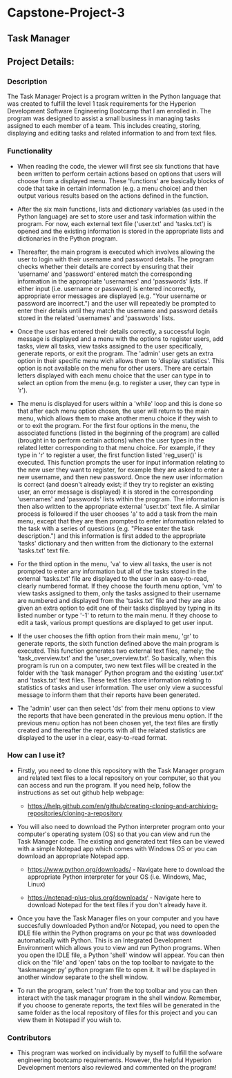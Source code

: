 # Capstone-Project-3
## Task Manager

## Project Details:

### Description
The Task Manager Project is a program written in the Python language that was created to fulfill the level 1 task requirements for the Hyperion Development Software Engineering Bootcamp that I am enrolled in.
The program was designed to assist a small business in managing tasks assigned to each member of a team. This includes creating, storing, displaying and editing tasks and related information to and from text files.

### Functionality
* When reading the code, the viewer will first see six functions that have been written to perform certain actions based on options that users will choose from a displayed menu.
These 'functions' are basically blocks of code that take in certain information (e.g. a menu choice) and then output various results based on the actions defined in the function.

* After the six main functions, lists and dictionary variables (as used in the Python language) are set to store user and task information within the program. 
For now, each external text file ('user.txt' and 'tasks.txt') is opened and the existing information is stored in the appropriate lists and dictionaries in the Python program.

* Thereafter, the main program is executed which involves allowing the user to login with their username and password details.
The program checks whether their details are correct by ensuring that their 'username' and 'password' entered match the corresponding information in the appropriate 'usernames' and 'passwords' lists.
If either input (i.e. username or password) is entered incorrectly, appropriate error messages are displayed (e.g. "Your username or password are incorrect.") and the user will repeatedly be prompted to enter their details until
they match the username and password details stored in the related 'usernames' and 'passwords' lists.

* Once the user has entered their details correctly, a successful login message is displayed and a menu with the options to register users, add tasks, view all tasks, view tasks assigned to the user specifically,
generate reports, or exit the program. The 'admin' user gets an extra option in their specific menu wich allows them to 'display statistics'. This option is not available on the menu for other users.
There are certain letters displayed with each menu choice that the user can type in to select an option from the menu (e.g. to register a user, they can type in 'r'). 

* The menu is displayed for users within a 'while' loop and this is done so that after each menu option chosen, the user will return to the main menu, which allows them to make another menu choice if they wish to
or to exit the program. For the first four options in the menu, the associated functions (listed in the beginning of the program) are called (brought in to perform certain actions)
when the user types in the related letter corresponding to that menu choice. For example, if they type in 'r' to register a user, the first function listed 'reg_user()' is executed.
This function prompts the user for input information relating to the new user they want to register, for example they are asked to enter a new username, and then new password. 
Once the new user information is correct (and doesn't already exist; if they try to register an existing user, an error message is displayed) it is stored in the corresponding 'usernames' and 'passwords' lists within the program.
The information is then also written to the appropriate external 'user.txt' text file. A similar process is followed if the user chooses 'a' to add a task from the main menu, except that they are then 
prompted to enter information related to the task with a series of questions (e.g. "Please enter the task description.") and this information is first added to the appropriate 'tasks' dictionary
and then written from the dictionary to the external 'tasks.txt' text file.

* For the third option in the menu, 'va' to view all tasks, the user is not prompted to enter any information but all of the tasks stored in the external 'tasks.txt' file are displayed 
to the user in an easy-to-read, clearly numbered format. If they choose the fourth menu option, 'vm' to view tasks assigned to them, only the tasks assigned to their username are numbered and displayed from the 'tasks.txt' file
and they are also given an extra option to edit one of their tasks displayed by typing in its listed number or type '-1' to return to the main menu. If they choose to edit a task, various prompt questions are displayed to get user input.

* If the user chooses the fifth option from their main menu, 'gr' to generate reports, the sixth function defined above the main program is executed. This function generates two external text files,
namely; the 'task_overview.txt' and the 'user_overview.txt'. So basically, when this program is run on a computer, two new text files will be created in the folder with the 'task manager' Python program and the existing 'user.txt' and 'tasks.txt'
text files. These text files store information relating to statistics of tasks and user information. The user only view a successful message to inform them that their reports have been generated.

* The 'admin' user can then select 'ds' from their menu options to view the reports that have been generated in the previous menu option. If the previous menu option has not been chosen yet,
the text files are firstly created and thereafter the reports with all the related statistics are displayed to the user in a clear, easy-to-read format.

### How can I use it?
* Firstly, you need to clone this repository with the Task Manager program and related text files to a local repository on your computer, so that you can access and run the program.
If you need help, follow the instructions as set out github help webpage: 

  * https://help.github.com/en/github/creating-cloning-and-archiving-repositories/cloning-a-repository
  
* You will also need to download the Python interpreter program onto your computer's operating system (OS) so that you can view and run the Task Manager code. 
The existing and generated text files can be viewed with a simple Notepad app which comes with Windows OS or you can download an appropriate Notepad app.

  * https://www.python.org/downloads/   - Navigate here to download the appropriate Python interpreter for your OS (i.e. Windows, Mac, Linux)
  
  * https://notepad-plus-plus.org/downloads/   - Navigate here to download Notepad for the text files if you don't already have it.
  
* Once you have the Task Manager files on your computer and you have succesfully downloaded Python and/or Notepad, you need to open the IDLE file within the Python programs on your pc
that was downloaded automatically with Python. This is an Integrated Development Environment which allows you to view and run Python programs. When you open the IDLE file, a Python 'shell'
window will appear. You can then click on the 'file' and 'open' tabs on the top toolbar to navigate to the 'taskmanager.py' python program file to open it. It will be displayed in another window separate to the shell window.

* To run the program, select 'run' from the top toolbar and you can then interact with the task manager program in the shell window. Remember, if you choose to generate reports, 
the text files will be generated in the same folder as the local repository of files for this project and you can view them in Notepad if you wish to.

### Contributors
* This program was worked on individually by myself to fulfill the sofware engineering bootcamp requirements. However, the helpful Hyperion Development mentors also reviewed and 
commented on the program!


